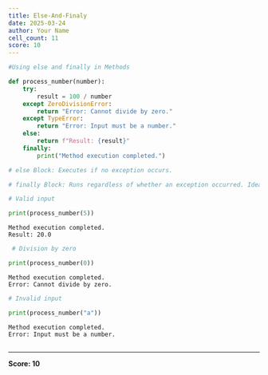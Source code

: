 ```yaml
---
title: Else-And-Finaly
date: 2025-03-24
author: Your Name
cell_count: 11
score: 10
---
```


```python
#Using else and finally in Methods
```


```python
def process_number(number):
    try:
        result = 100 / number
    except ZeroDivisionError:
        return "Error: Cannot divide by zero."
    except TypeError:
        return "Error: Input must be a number."
    else:
        return f"Result: {result}" 
    finally:
        print("Method execution completed.") 
```


```python
# else Block: Executes if no exception occurs.
```


```python
# finally Block: Runs regardless of whether an exception occurred. Ideal for cleanup tasks.
```


```python
# Valid input
```


```python
print(process_number(5)) 
```

    Method execution completed.
    Result: 20.0



```python
 # Division by zero
```


```python
print(process_number(0)) 
```

    Method execution completed.
    Error: Cannot divide by zero.



```python
# Invalid input
```


```python
print(process_number("a")) 
```

    Method execution completed.
    Error: Input must be a number.



```python

```


---
**Score: 10**
